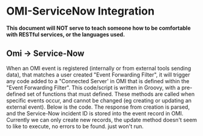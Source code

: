 # OMI-ServiceNow Integration

**This document will NOT serve to teach someone how to be comfortable with RESTful services, or the languages used.**

## Omi -> Service-Now
When an OMI event is registered (internally or from external tools sending data), that matches a user created "Event Forwarding Filter", it will trigger any code added to a "Connected Server' in OMI that is defined within the "Event Forwarding Filter". This code/script is written in Groovy, with a pre-defined set of functions that must defined. These methods are called when specific events occur, and cannot be changed (eg creating or updating an external event). Below is the code. The response from creation is parsed, and the Service-Now incident ID is stored into the event record in OMI. Currently we can only create new records, the update method doesn't seem to like to execute, no errors to be found. just won't run.

